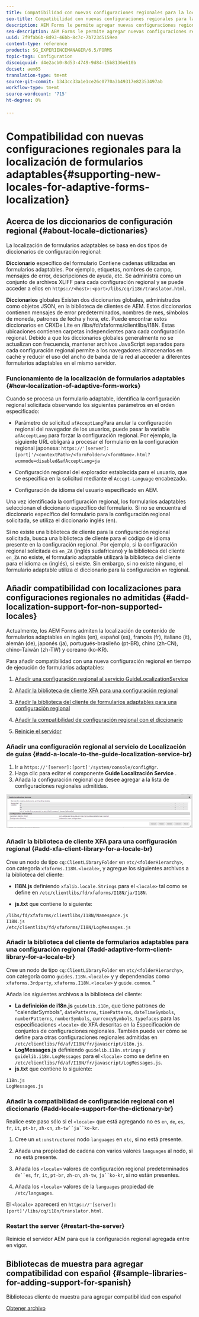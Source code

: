 ```yaml
---
title: Compatibilidad con nuevas configuraciones regionales para la localización de formularios adaptables
seo-title: Compatibilidad con nuevas configuraciones regionales para la localización de formularios adaptables
description: AEM Forms le permite agregar nuevas configuraciones regionales para localizar formularios adaptables. Las configuraciones regionales admitidas de forma predeterminada son inglés, francés, alemán y japonés.
seo-description: AEM Forms le permite agregar nuevas configuraciones regionales para localizar formularios adaptables. Las configuraciones regionales admitidas de forma predeterminada son inglés, francés, alemán y japonés.
uuid: 7f9fab6b-8d93-46bb-8c7c-7b723d5159ea
content-type: reference
products: SG_EXPERIENCEMANAGER/6.5/FORMS
topic-tags: Configuration
discoiquuid: d4e2acb0-8d53-4749-9d84-15b8136e610b
docset: aem65
translation-type: tm+mt
source-git-commit: 1343cc33a1e1ce26c0770a3b49317e82353497ab
workflow-type: tm+mt
source-wordcount: '715'
ht-degree: 0%

---
```



# Compatibilidad con nuevas configuraciones regionales para la localización de formularios adaptables{#supporting-new-locales-for-adaptive-forms-localization}

## Acerca de los diccionarios de configuración regional {#about-locale-dictionaries}

La localización de formularios adaptables se basa en dos tipos de diccionarios de configuración regional:

**Diccionario** específico del formulario Contiene cadenas utilizadas en formularios adaptables. Por ejemplo, etiquetas, nombres de campo, mensajes de error, descripciones de ayuda, etc. Se administra como un conjunto de archivos XLIFF para cada configuración regional y se puede acceder a ellos en `https://<host>:<port>/libs/cq/i18n/translator.html`.

**Diccionarios** globales Existen dos diccionarios globales, administrados como objetos JSON, en la biblioteca de clientes de AEM. Estos diccionarios contienen mensajes de error predeterminados, nombres de mes, símbolos de moneda, patrones de fecha y hora, etc. Puede encontrar estos diccionarios en CRXDe Lite en /libs/fd/xfaforms/clientlibs/I18N. Estas ubicaciones contienen carpetas independientes para cada configuración regional. Debido a que los diccionarios globales generalmente no se actualizan con frecuencia, mantener archivos JavaScript separados para cada configuración regional permite a los navegadores almacenarlos en caché y reducir el uso del ancho de banda de la red al acceder a diferentes formularios adaptables en el mismo servidor.

### Funcionamiento de la localización de formularios adaptables {#how-localization-of-adaptive-form-works}

Cuando se procesa un formulario adaptable, identifica la configuración regional solicitada observando los siguientes parámetros en el orden especificado:

* Parámetro de solicitud `afAcceptLang`Para anular la configuración regional del navegador de los usuarios, puede pasar la variable 
`afAcceptLang` para forzar la configuración regional. Por ejemplo, la siguiente URL obligará a procesar el formulario en la configuración regional japonesa:
   `https://'[server]:[port]'/<contextPath>/<formFolder>/<formName>.html?wcmmode=disabled&afAcceptLang=ja`

* Configuración regional del explorador establecida para el usuario, que se especifica en la solicitud mediante el `Accept-Language` encabezado.

* Configuración de idioma del usuario especificado en AEM.

Una vez identificada la configuración regional, los formularios adaptables seleccionan el diccionario específico del formulario. Si no se encuentra el diccionario específico del formulario para la configuración regional solicitada, se utiliza el diccionario inglés (en).

Si no existe una biblioteca de cliente para la configuración regional solicitada, busca una biblioteca de cliente para el código de idioma presente en la configuración regional. Por ejemplo, si la configuración regional solicitada es `en_ZA` (inglés sudafricano) y la biblioteca del cliente `en_ZA` no existe, el formulario adaptable utilizará la biblioteca del cliente para el idioma `en` (inglés), si existe. Sin embargo, si no existe ninguno, el formulario adaptable utiliza el diccionario para la configuración `en` regional.

## Añadir compatibilidad con localizaciones para configuraciones regionales no admitidas {#add-localization-support-for-non-supported-locales}

Actualmente, los AEM Forms admiten la localización de contenido de formularios adaptables en inglés (en), español (es), francés (fr), italiano (it), alemán (de), japonés (ja), portugués-brasileño (pt-BR), chino (zh-CN), chino-Taiwán (zh-TW) y coreano (ko-KR).

Para añadir compatibilidad con una nueva configuración regional en tiempo de ejecución de formularios adaptables:

1. [Añadir una configuración regional al servicio GuideLocalizationService](../../forms/using/supporting-new-language-localization.md#p-add-a-locale-to-the-guide-localization-service-br-p)

1. [Añadir la biblioteca de cliente XFA para una configuración regional](../../forms/using/supporting-new-language-localization.md#p-add-xfa-client-library-for-a-locale-br-p)

1. [Añadir la biblioteca del cliente de formularios adaptables para una configuración regional](../../forms/using/supporting-new-language-localization.md#p-add-adaptive-form-client-library-for-a-locale-br-p)
1. [Añadir la compatibilidad de configuración regional con el diccionario](../../forms/using/supporting-new-language-localization.md#p-add-locale-support-for-the-dictionary-br-p)
1. [Reinicie el servidor](../../forms/using/supporting-new-language-localization.md#p-restart-the-server-p)

### Añadir una configuración regional al servicio de Localización de guías {#add-a-locale-to-the-guide-localization-service-br}

1. Ir a `https://'[server]:[port]'/system/console/configMgr`.
1. Haga clic para editar el componente **Guide Localización Service** .
1. Añada la configuración regional que desee agregar a la lista de configuraciones regionales admitidas.

![GuideLocalizationService](assets/configservice.png)

### Añadir la biblioteca de cliente XFA para una configuración regional {#add-xfa-client-library-for-a-locale-br}

Cree un nodo de tipo `cq:ClientLibraryFolder` en `etc/<folderHierarchy>`, con categoría `xfaforms.I18N.<locale>`, y agregue los siguientes archivos a la biblioteca del cliente:

* **I18N.js** definiendo `xfalib.locale.Strings` para el `<locale>` tal como se define en `/etc/clientlibs/fd/xfaforms/I18N/ja/I18N`.

* **js.txt** que contiene lo siguiente:

```text
/libs/fd/xfaforms/clientlibs/I18N/Namespace.js
I18N.js
/etc/clientlibs/fd/xfaforms/I18N/LogMessages.js
```

### Añadir la biblioteca del cliente de formularios adaptables para una configuración regional {#add-adaptive-form-client-library-for-a-locale-br}

Cree un nodo de tipo `cq:ClientLibraryFolder` en `etc/<folderHierarchy>`, con categoría como `guides.I18N.<locale>` y y dependencias como `xfaforms.3rdparty`, `xfaforms.I18N.<locale>` y `guide.common`. &quot;

Añada los siguientes archivos a la biblioteca del cliente:

* **La definición de i18n.js** `guidelib.i18n`, que tiene patrones de &quot;calendarSymbols&quot;, `datePatterns`, `timePatterns`, `dateTimeSymbols`, `numberPatterns`, `numberSymbols`, `currencySymbols`, `typefaces` para las especificaciones `<locale>` [](https://helpx.adobe.com/content/dam/Adobe/specs/xfa_spec_3_3.pdf)de XFA descritas en la Especificación de conjuntos de configuraciones regionales. También puede ver cómo se define para otras configuraciones regionales admitidas en `/etc/clientlibs/fd/af/I18N/fr/javascript/i18n.js`.
* **LogMessages.js** definiendo `guidelib.i18n.strings` y `guidelib.i18n.LogMessages` para el `<locale>` como se define en `/etc/clientlibs/fd/af/I18N/fr/javascript/LogMessages.js`.
* **js.txt** que contiene lo siguiente:

```text
i18n.js
LogMessages.js
```

### Añadir la compatibilidad de configuración regional con el diccionario {#add-locale-support-for-the-dictionary-br}

Realice este paso sólo si el `<locale>` que está agregando no es `en`, `de`, `es`, `fr`, `it`, `pt-br`, `zh-cn`, `zh-tw``ja``ko-kr`.

1. Cree un `nt:unstructured` nodo `languages` en `etc`, si no está presente.

1. Añada una propiedad de cadena con varios valores `languages` al nodo, si no está presente.
1. Añada los `<locale>` valores de configuración regional predeterminados `de``es`, `fr`, `it`, `pt-br`, `zh-cn`, `zh-tw`, `ja``ko-kr`, si no están presentes.

1. Añada los `<locale>` valores de la `languages` propiedad de `/etc/languages`.

El `<locale>` aparecerá en `https://'[server]:[port]'/libs/cq/i18n/translator.html`.

### Restart the server {#restart-the-server}

Reinicie el servidor AEM para que la configuración regional agregada entre en vigor.

## Bibliotecas de muestra para agregar compatibilidad con español {#sample-libraries-for-adding-support-for-spanish}

Bibliotecas cliente de muestra para agregar compatibilidad con español

[Obtener archivo](assets/sample.zip)
